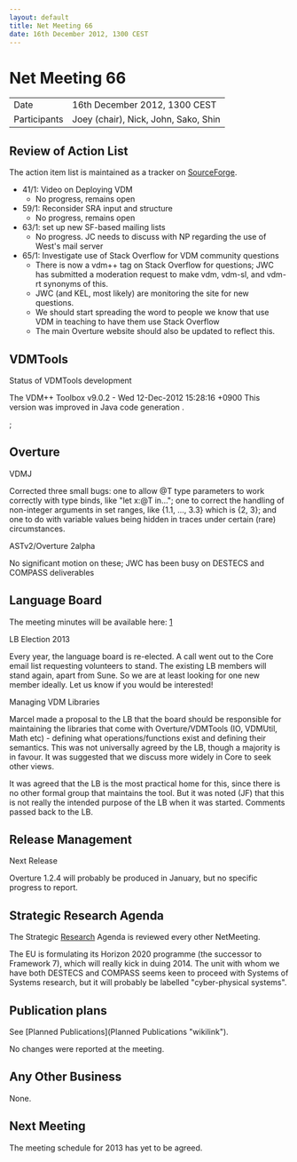 ```yaml
---
layout: default
title: Net Meeting 66
date: 16th December 2012, 1300 CEST
---
```


<script src="http://code.jquery.com/jquery-1.11.1.min.js">
</script>
<script src="/javascripts/edit.js"></script>
<script>setEditButonNm();</script>

# Net Meeting 66

|||
|---|---|
| Date | 16th December 2012, 1300 CEST |
| Participants | Joey (chair), Nick, John, Sako, Shin |

Review of Action List
---------------------

The action item list is maintained as a tracker on
[SourceForge](https://sourceforge.net/p/overture/netmeeting-actions/).

-   41/​1: Video on Deploying VDM
    -   No progress, remains open
-   59/​1: Reconsider SRA input and structure
    -   No progress, remains open
-   63/​1: set up new SF-based mailing lists
    -   No progress. JC needs to discuss with NP regarding the use of
        West's mail server
-   65/​1: Investigate use of Stack Overflow for VDM community questions
    -   There is now a vdm++ tag on Stack Overflow for questions; JWC
        has submitted a moderation request to make vdm, vdm-sl, and
        vdm-rt synonyms of this.
    -   JWC (and KEL, most likely) are monitoring the site for new
        questions.
    -   We should start spreading the word to people we know that use
        VDM in teaching to have them use Stack Overflow
    -   The main Overture website should also be updated to reflect
        this.

VDMTools
--------

Status of VDMTools development

The VDM++ Toolbox v9.0.2 - Wed 12-Dec-2012 15:28:16 +0900 This version
was improved in Java code generation .

;

Overture
--------

VDMJ

Corrected three small bugs: one to allow @T type parameters to work
correctly with type binds, like "let x:@T in..."; one to correct the
handling of non-integer arguments in set ranges, like {1.1, ..., 3.3}
which is {2, 3}; and one to do with variable values being hidden in
traces under certain (rare) circumstances.

ASTv2/Overture 2alpha

No significant motion on these; JWC has been busy on DESTECS and COMPASS
deliverables

Language Board
--------------

The meeting minutes will be available here:
[1](http://wiki.overturetool.org/index.php/Language_Board_NetMeeting_Minutes)

LB Election 2013

Every year, the language board is re-elected. A call went out to the
Core email list requesting volunteers to stand. The existing LB members
will stand again, apart from Sune. So we are at least looking for one
new member ideally. Let us know if you would be interested!

Managing VDM Libraries

Marcel made a proposal to the LB that the board should be responsible
for maintaining the libraries that come with Overture/VDMTools (IO,
VDMUtil, Math etc) - defining what operations/functions exist and
defining their semantics. This was not universally agreed by the LB,
though a majority is in favour. It was suggested that we discuss more
widely in Core to seek other views.

It was agreed that the LB is the most practical home for this, since
there is no other formal group that maintains the tool. But it was noted
(JF) that this is not really the intended purpose of the LB when it was
started. Comments passed back to the LB.

Release Management
------------------

Next Release

Overture 1.2.4 will probably be produced in January, but no specific
progress to report.

Strategic Research Agenda
-------------------------

The Strategic [Research](Research "wikilink") Agenda is reviewed every
other NetMeeting.

The EU is formulating its Horizon 2020 programme (the successor to
Framework 7), which will really kick in duing 2014. The unit with whom
we have both DESTECS and COMPASS seems keen to proceed with Systems of
Systems research, but it will probably be labelled "cyber-physical
systems".

Publication plans
-----------------

See [Planned Publications](Planned Publications "wikilink").

No changes were reported at the meeting.

Any Other Business
------------------

None.

Next Meeting
------------

The meeting schedule for 2013 has yet to be agreed.

   <div id="edit_page_div"></div>